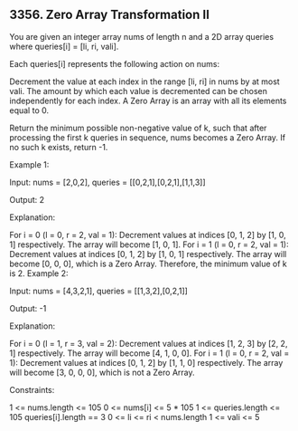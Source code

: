 ## 3356. Zero Array Transformation II

You are given an integer array nums of length n and a 2D array queries where queries[i] = [li, ri, vali].

Each queries[i] represents the following action on nums:

Decrement the value at each index in the range [li, ri] in nums by at most vali.
The amount by which each value is decremented can be chosen independently for each index.
A Zero Array is an array with all its elements equal to 0.

Return the minimum possible non-negative value of k, such that after processing the first k queries in sequence, nums becomes a Zero Array. If no such k exists, return -1.

 

Example 1:

Input: nums = [2,0,2], queries = [[0,2,1],[0,2,1],[1,1,3]]

Output: 2

Explanation:

For i = 0 (l = 0, r = 2, val = 1):
Decrement values at indices [0, 1, 2] by [1, 0, 1] respectively.
The array will become [1, 0, 1].
For i = 1 (l = 0, r = 2, val = 1):
Decrement values at indices [0, 1, 2] by [1, 0, 1] respectively.
The array will become [0, 0, 0], which is a Zero Array. Therefore, the minimum value of k is 2.
Example 2:

Input: nums = [4,3,2,1], queries = [[1,3,2],[0,2,1]]

Output: -1

Explanation:

For i = 0 (l = 1, r = 3, val = 2):
Decrement values at indices [1, 2, 3] by [2, 2, 1] respectively.
The array will become [4, 1, 0, 0].
For i = 1 (l = 0, r = 2, val = 1):
Decrement values at indices [0, 1, 2] by [1, 1, 0] respectively.
The array will become [3, 0, 0, 0], which is not a Zero Array.
 

Constraints:

1 <= nums.length <= 105
0 <= nums[i] <= 5 * 105
1 <= queries.length <= 105
queries[i].length == 3
0 <= li <= ri < nums.length
1 <= vali <= 5